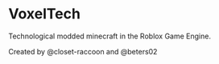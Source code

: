 # VoxelTech
Technological modded minecraft in the Roblox Game Engine.

Created by @closet-raccoon and @beters02
